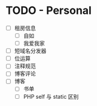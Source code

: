 # TODO - Personal 

- [ ] 租房信息
    - [ ] 自如
    - [ ] 我爱我家
- [ ] 短域名分发器
- [ ] 位运算
- [ ] 注释规范
- [ ] 博客评论
- [ ] 博客
    - [ ] 书单
    - [ ] PHP self 与 static 区别
